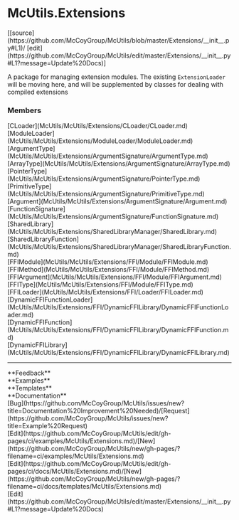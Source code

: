 # <a id="McUtils.Extensions">McUtils.Extensions</a> 
<div class="docs-source-link" markdown="1">
[[source](https://github.com/McCoyGroup/McUtils/blob/master/Extensions/__init__.py#L1)/
[edit](https://github.com/McCoyGroup/McUtils/edit/master/Extensions/__init__.py#L1?message=Update%20Docs)]
</div>
    
A package for managing extension modules.
The existing `ExtensionLoader` will be moving here, and will be supplemented by classes for dealing with compiled extensions

### Members
<div class="container alert alert-secondary bg-light">
  <div class="row">
   <div class="col" markdown="1">
[CLoader](McUtils/McUtils/Extensions/CLoader/CLoader.md)   
</div>
   <div class="col" markdown="1">
[ModuleLoader](McUtils/McUtils/Extensions/ModuleLoader/ModuleLoader.md)   
</div>
   <div class="col" markdown="1">
[ArgumentType](McUtils/McUtils/Extensions/ArgumentSignature/ArgumentType.md)   
</div>
</div>
  <div class="row">
   <div class="col" markdown="1">
[ArrayType](McUtils/McUtils/Extensions/ArgumentSignature/ArrayType.md)   
</div>
   <div class="col" markdown="1">
[PointerType](McUtils/McUtils/Extensions/ArgumentSignature/PointerType.md)   
</div>
   <div class="col" markdown="1">
[PrimitiveType](McUtils/McUtils/Extensions/ArgumentSignature/PrimitiveType.md)   
</div>
</div>
  <div class="row">
   <div class="col" markdown="1">
[Argument](McUtils/McUtils/Extensions/ArgumentSignature/Argument.md)   
</div>
   <div class="col" markdown="1">
[FunctionSignature](McUtils/McUtils/Extensions/ArgumentSignature/FunctionSignature.md)   
</div>
   <div class="col" markdown="1">
[SharedLibrary](McUtils/McUtils/Extensions/SharedLibraryManager/SharedLibrary.md)   
</div>
</div>
  <div class="row">
   <div class="col" markdown="1">
[SharedLibraryFunction](McUtils/McUtils/Extensions/SharedLibraryManager/SharedLibraryFunction.md)   
</div>
   <div class="col" markdown="1">
[FFIModule](McUtils/McUtils/Extensions/FFI/Module/FFIModule.md)   
</div>
   <div class="col" markdown="1">
[FFIMethod](McUtils/McUtils/Extensions/FFI/Module/FFIMethod.md)   
</div>
</div>
  <div class="row">
   <div class="col" markdown="1">
[FFIArgument](McUtils/McUtils/Extensions/FFI/Module/FFIArgument.md)   
</div>
   <div class="col" markdown="1">
[FFIType](McUtils/McUtils/Extensions/FFI/Module/FFIType.md)   
</div>
   <div class="col" markdown="1">
[FFILoader](McUtils/McUtils/Extensions/FFI/Loader/FFILoader.md)   
</div>
</div>
  <div class="row">
   <div class="col" markdown="1">
[DynamicFFIFunctionLoader](McUtils/McUtils/Extensions/FFI/DynamicFFILibrary/DynamicFFIFunctionLoader.md)   
</div>
   <div class="col" markdown="1">
[DynamicFFIFunction](McUtils/McUtils/Extensions/FFI/DynamicFFILibrary/DynamicFFIFunction.md)   
</div>
   <div class="col" markdown="1">
[DynamicFFILibrary](McUtils/McUtils/Extensions/FFI/DynamicFFILibrary/DynamicFFILibrary.md)   
</div>
</div>
  <div class="row">
   <div class="col" markdown="1">
   
</div>
   <div class="col" markdown="1">
   
</div>
   <div class="col" markdown="1">
   
</div>
</div>
</div>













---


<div markdown="1" class="text-secondary">
<div class="container">
  <div class="row">
   <div class="col" markdown="1">
**Feedback**   
</div>
   <div class="col" markdown="1">
**Examples**   
</div>
   <div class="col" markdown="1">
**Templates**   
</div>
   <div class="col" markdown="1">
**Documentation**   
</div>
   <div class="col" markdown="1">
   
</div>
   <div class="col" markdown="1">
   
</div>
   <div class="col" markdown="1">
   
</div>
</div>
  <div class="row">
   <div class="col" markdown="1">
[Bug](https://github.com/McCoyGroup/McUtils/issues/new?title=Documentation%20Improvement%20Needed)/[Request](https://github.com/McCoyGroup/McUtils/issues/new?title=Example%20Request)   
</div>
   <div class="col" markdown="1">
[Edit](https://github.com/McCoyGroup/McUtils/edit/gh-pages/ci/examples/McUtils/Extensions.md)/[New](https://github.com/McCoyGroup/McUtils/new/gh-pages/?filename=ci/examples/McUtils/Extensions.md)   
</div>
   <div class="col" markdown="1">
[Edit](https://github.com/McCoyGroup/McUtils/edit/gh-pages/ci/docs/McUtils/Extensions.md)/[New](https://github.com/McCoyGroup/McUtils/new/gh-pages/?filename=ci/docs/templates/McUtils/Extensions.md)   
</div>
   <div class="col" markdown="1">
[Edit](https://github.com/McCoyGroup/McUtils/edit/master/Extensions/__init__.py#L1?message=Update%20Docs)   
</div>
   <div class="col" markdown="1">
   
</div>
   <div class="col" markdown="1">
   
</div>
   <div class="col" markdown="1">
   
</div>
</div>
</div>
</div>